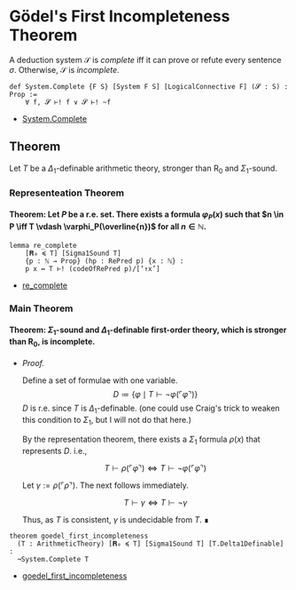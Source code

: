 # Gödel's First Incompleteness Theorem

A deduction system $\mathcal{S}$ is _complete_ iff it can prove or refute every sentence $\sigma$.
Otherwise, $\mathcal{S}$ is _incomplete_.

```lean
def System.Complete {F S} [System F S] [LogicalConnective F] (𝓢 : S) : Prop :=
    ∀ f, 𝓢 ⊢! f ∨ 𝓢 ⊢! ~f
```
- [System.Complete](https://formalizedformallogic.github.io/Incompleteness/docs/Logic/Logic/System.html#LO.System.Complete)

## Theorem

Let $T$ be a $\Delta_1$-definable arithmetic theory, stronger than $\mathsf{R}_0$ and $\Sigma_1$-sound.

### Representeation Theorem

#### Theorem: Let $P$ be a r.e. set. There exists a formula $\varphi_P(x)$ such that $n \in P \iff T \vdash \varphi_P(\overline{n})$ for all $n \in \mathbb{N}$.

```lean
lemma re_complete
    [𝐑₀ ≼ T] [Sigma1Sound T]
    {p : ℕ → Prop} (hp : RePred p) {x : ℕ} :
    p x ↔ T ⊢! (codeOfRePred p)/[‘↑x’] 
```
- [re_complete](https://formalizedformallogic.github.io/Foundation/doc/Foundation/FirstOrder/R0/Representation.html#LO.FirstOrder.Arithmetic.re_complete)

### Main Theorem

#### Theorem: $\Sigma_1$-sound and $\Delta_1$-definable first-order theory, which is stronger than $\mathsf{R_0}$, is incomplete.

- _Proof._

  Define a set of formulae with one variable.
  $$ D \coloneqq \{\varphi \mid T \vdash \lnot \varphi({\ulcorner \varphi \urcorner}) \} $$
    $D$ is r.e. since $T$ is $\Delta_1$-definable. (one could use Craig's trick to weaken this condition to $\Sigma_1$, but I will not do that here.)
  
  By the representation theorem, there exists a $\Sigma_1$ formula $\rho(x)$ that represents $D$. i.e.,
  
  $$ T \vdash \rho({\ulcorner \varphi \urcorner}) \iff T \vdash \lnot \varphi({\ulcorner \varphi \urcorner})$$
  
  Let $\gamma := \rho({\ulcorner \rho \urcorner})$. The next follows immediately.
  
  $$ T \vdash \gamma \iff T \vdash \lnot \gamma $$
  
  Thus, as $T$ is consistent, $\gamma$ is undecidable from $T$. ∎

```lean
theorem goedel_first_incompleteness
  (T : ArithmeticTheory) [𝐑₀ ≼ T] [Sigma1Sound T] [T.Delta1Definable] :
  ¬System.Complete T
```
- [goedel_first_incompleteness](https://formalizedformallogic.github.io/Foundation/doc/Foundation/FirstOrder/Incompleteness/First.html#LO.R0.goedel_first_incompleteness)